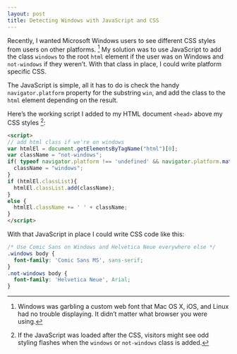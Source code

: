 ```yaml
---
layout: post
title: Detecting Windows with JavaScript and CSS
---
```

Recently, I wanted Microsoft Windows users to see different CSS styles from users on other platforms. [^font] My solution was to use JavaScript to add the class `windows` to the root `html` element if the user was on Windows and `not-windows` if they weren’t. With that class in place, I could write platform specific CSS.

The JavaScript is simple, all it has to do is check the handy `navigator.platform` property for the substring `win`, and add the class to the `html` element depending on the result. 

Here’s the working script I added to my HTML document `<head>` above my CSS styles [^abovecss]:

```html
<script>
// add html class if we're on windows
var htmlEl = document.getElementsByTagName("html")[0];
var className = "not-windows";
if( typeof navigator.platform !== 'undefined' && navigator.platform.match(/win/i) ){
  className = "windows";
}
if (htmlEl.classList){
  htmlEl.classList.add(className);
}
else {
  htmlEl.className += ' ' + className;
}
</script>
```

With that JavaScript in place I could write CSS code like this:

```css
/* Use Comic Sans on Windows and Helvetica Neue everywhere else */
.windows body {
  font-family: 'Comic Sans MS', sans-serif;
}
.not-windows body {
  font-family: 'Helvetica Neue', Arial;
}
```

[^font]: Windows was garbling a custom web font that Mac OS X, iOS, and Linux had no trouble displaying. It didn’t matter what browser you were using.

[^abovecss]: If the JavaScript was loaded after the CSS, visitors might see odd styling flashes when the `windows` or `not-windows` class is added.